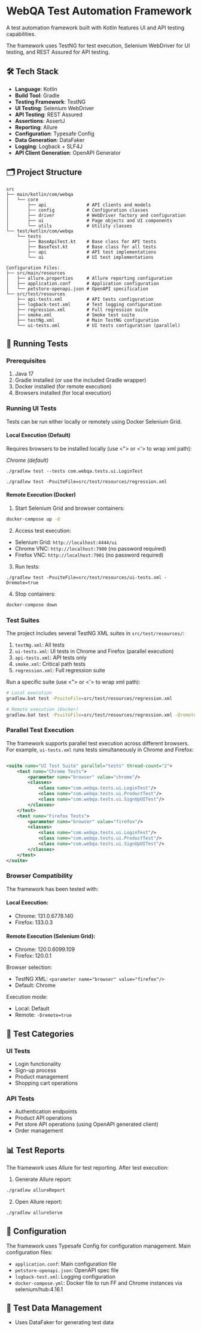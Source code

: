# WebQA Test Automation Framework

A test automation framework built with Kotlin features UI and API testing capabilities.

The framework uses TestNG for test execution, Selenium WebDriver for UI testing, and REST Assured for API testing.

## 🛠 Tech Stack

- **Language**: Kotlin
- **Build Tool**: Gradle
- **Testing Framework**: TestNG
- **UI Testing**: Selenium WebDriver
- **API Testing**: REST Assured
- **Assertions**: AssertJ
- **Reporting**: Allure
- **Configuration**: Typesafe Config
- **Data Generation**: DataFaker
- **Logging**: Logback + SLF4J
- **API Client Generation**: OpenAPI Generator

## 🗂 Project Structure

```
src
├── main/kotlin/com/webqa
│   └── core
│       ├── api               # API clients and models
│       ├── config            # Configuration classes
│       ├── driver            # WebDriver factory and configuration
│       ├── ui                # Page objects and UI components
│       └── utils             # Utility classes
└── test/kotlin/com/webqa
    └── tests
        ├── BaseApiTest.kt    # Base class for API tests
        ├── BaseTest.kt       # Base class for all tests
        ├── api               # API test implementations
        └── ui                # UI test implementations

Configuration Files:
├── src/main/resources
│   ├── allure.properties     # Allure reporting configuration
│   ├── application.conf      # Application configuration
│   └── petstore-openapi.json # OpenAPI specification
└── src/test/resources
    ├── api-tests.xml         # API tests configuration
    ├── logback-test.xml      # Test logging configuration
    ├── regression.xml        # Full regression suite
    ├── smoke.xml             # Smoke test suite
    ├── testNg.xml            # Main TestNG configuration
    └── ui-tests.xml          # UI tests configuration (parallel)
```

## 🚀 Running Tests

### Prerequisites

1. Java 17
2. Gradle installed (or use the included Gradle wrapper)
3. Docker installed (for remote execution)
4. Browsers installed (for local execution)

### Running UI Tests

Tests can be run either locally or remotely using Docker Selenium Grid.

#### Local Execution (Default)

Requires browsers to be installed locally  (use <"> or <'> to wrap xml path):

_Chrome (default)_

`./gradlew test --tests com.webqa.tests.ui.LoginTest`

`./gradlew test -PsuiteFile=src/test/resources/regression.xml`

#### Remote Execution (Docker)

1. Start Selenium Grid and browser containers:

```bash
docker-compose up -d
```

2. Access test execution:

- Selenium Grid: `http://localhost:4444/ui`
- Chrome VNC: `http://localhost:7900` (no password required)
- Firefox VNC: `http://localhost:7901` (no password required)

3. Run tests:

`./gradlew test -PsuiteFile=src/test/resources/ui-tests.xml -Dremote=true`

4. Stop containers:

```bash
docker-compose down
```

### Test Suites

The project includes several TestNG XML suites in `src/test/resources/`:

1. `testNg.xml`: All tests
2. `ui-tests.xml`: UI tests in Chrome and Firefox (parallel execution)
3. `api-tests.xml`: API tests only
4. `smoke.xml`: Critical path tests
5. `regression.xml`: Full regression suite

Run a specific suite (use <"> or <'> to wrap xml path):

```bash
# Local execution
gradlew.bat test -PsuiteFile=src/test/resources/regression.xml

# Remote execution (Docker)
gradlew.bat test -PsuiteFile=src/test/resources/regression.xml -Dremote=true
```

### Parallel Test Execution

The framework supports parallel test execution across different browsers. For example, `ui-tests.xml` runs tests simultaneously in Chrome and Firefox:

```xml

<suite name="UI Test Suite" parallel="tests" thread-count="2">
    <test name="Chrome Tests">
        <parameter name="browser" value="chrome"/>
        <classes>
            <class name="com.webqa.tests.ui.LoginTest"/>
            <class name="com.webqa.tests.ui.ProductTest"/>
            <class name="com.webqa.tests.ui.SignUpUITest"/>
        </classes>
    </test>
    <test name="Firefox Tests">
        <parameter name="browser" value="firefox"/>
        <classes>
            <class name="com.webqa.tests.ui.LoginTest"/>
            <class name="com.webqa.tests.ui.ProductTest"/>
            <class name="com.webqa.tests.ui.SignUpUITest"/>
        </classes>
    </test>
</suite>
```

### Browser Compatibility

The framework has been tested with:

#### Local Execution:

- Chrome: 131.0.6778.140
- Firefox: 133.0.3

#### Remote Execution (Selenium Grid):

- Chrome: 120.0.6099.109
- Firefox: 120.0.1

Browser selection:

- TestNG XML: `<parameter name="browser" value="firefox"/>`
- Default: Chrome

Execution mode:

- Local: Default
- Remote: `-Dremote=true`

## 📝 Test Categories

### UI Tests

- Login functionality
- Sign-up process
- Product management
- Shopping cart operations

### API Tests

- Authentication endpoints
- Product API operations
- Pet store API operations (using OpenAPI generated client)
- Order management

## 📊 Test Reports

The framework uses Allure for test reporting. After test execution:

1. Generate Allure report:

```bash
./gradlew allureReport
```

2. Open Allure report:

```bash
./gradlew allureServe
```

## 🔧 Configuration

The framework uses Typesafe Config for configuration management. Main configuration files:

- `application.conf`: Main configuration file
- `petstore-openapi.json`: OpenAPI spec file
- `logback-test.xml`: Logging configuration
- `docker-compose.yml`: Docker file to run FF and Chrome instances via selenium/hub:4.16.1

## 🧪 Test Data Management

- Uses DataFaker for generating test data
